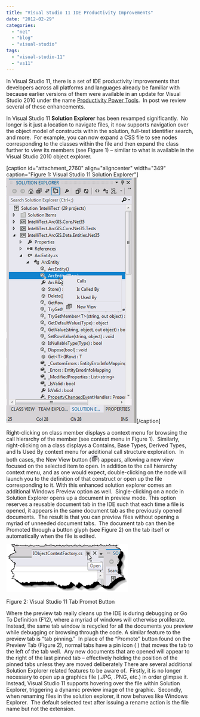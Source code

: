```yaml
---
title: "Visual Studio 11 IDE Productivity Improvements"
date: "2012-02-29"
categories: 
  - "net"
  - "blog"
  - "visual-studio"
tags: 
  - "visual-studio-11"
  - "vs11"
---
```


In Visual Studio 11, there is a set of IDE productivity improvements that developers across all platforms and languages already be familiar with because earlier versions of them were available in an update for Visual Studio 2010 under the name [Productivity Power Tools](https://bit.ly/zBRXHI).  In post we review several of these enhancements.

In Visual Studio 11 **Solution Explorer** has been revamped significantly.  No longer is it just a location to navigate files, it now supports navigation over the object model of constructs within the solution, full-text identifier search, and more.  For example, you can now expand a CSS file to see nodes corresponding to the classes within the file and then expand the class further to view its members (see Figure 1) – similar to what is available in the Visual Studio 2010 object explorer.

\[caption id="attachment\_2760" align="aligncenter" width="349" caption="Figure 1: Visual Studio 11 Solution Explorer"\][![Visual Studio 11 Solution Explorer](images/1-NewSolutionExplorer.png "Visual Studio 11 Solution Explorer")](/wp-content/uploads/2012/02/1-NewSolutionExplorer.png)\[/caption\]

Right-clicking on class member displays a context menu for browsing the call hierarchy of the member (see context menu in Figure 1).  Similarly, right-clicking on a class displays a Contains, Base Types, Derived Types, and Is Used By context menu for additional call structure exploration.  In both cases, the New View button ([![Visual Studio 11 New View Button](images/image5.png "Visual Studio 11 New View Button")](/wp-content/uploads/2012/02/image5.png)) appears, allowing a new view focused on the selected item to open. In addition to the call hierarchy context menu, and as one would expect, double-clicking on the node will launch you to the definition of that construct or open up the file corresponding to it. With this enhanced solution explorer comes an additional Windows Preview option as well.  Single-clicking on a node in Solution Explorer opens up a document in preview mode. This option reserves a reusable document tab in the IDE such that each time a file is opened, it appears in the same document tab as the previously opened documents.  The result is that you can preview files without opening a myriad of unneeded document tabs.  The document tab can then be Promoted through a button glyph (see Figure 2) on the tab itself or automatically when the file is edited.

[![Visual Studio 11 Tab Promot Button](images/image6.png "Visual Studio 11 Tab Promot Button")](/wp-content/uploads/2012/02/image6.png)

Figure 2: Visual Studio 11 Tab Promot Button

Where the preview tab really cleans up the IDE is during debugging or Go To Definition (F12), where a myriad of windows will otherwise proliferate.  Instead, the same tab window is recycled for all the documents you preview while debugging or browsing through the code. A similar feature to the preview tab is “tab pinning.”  In place of the “Promote” button found on the Preview Tab (Figure 2), normal tabs have a pin icon ( ) that moves the tab to the left of the tab well.  Any new documents that are opened will appear to the right of the last pinned tab – effectively holding the position of the pinned tabs unless they are moved deliberately There are several additional Solution Explorer related features to be aware of.  Firstly, it is no longer necessary to open up a graphics file (.JPG, .PNG, etc.) in order glimpse it.  Instead, Visual Studio 11 supports hovering over the file within Solution Explorer, triggering a dynamic preview image of the graphic.  Secondly, when renaming files in the solution explorer, it now behaves like Windows Explorer.  The default selected text after issuing a rename action is the file name but not the extension.
